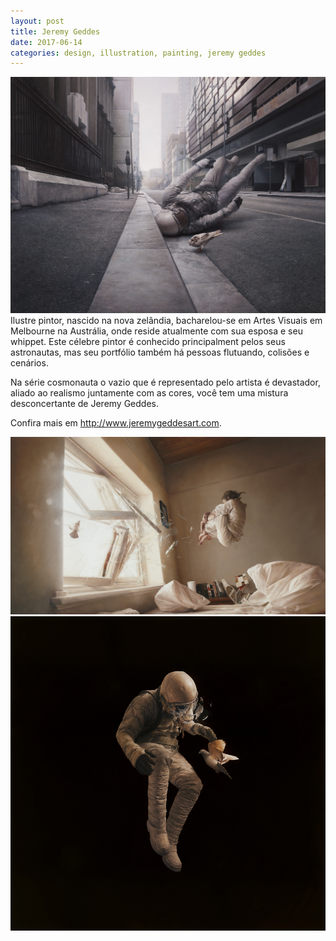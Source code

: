 ```yaml
---
layout: post
title: Jeremy Geddes
date: 2017-06-14
categories: design, illustration, painting, jeremy geddes
---
```


<img src="/images/fulls/Jeremy Geddes - 1.jpg" class="fit image"> Ilustre pintor, nascido na nova zelândia, bacharelou-se em Artes Visuais em Melbourne na Austrália, onde reside atualmente com sua esposa e seu whippet.
Este célebre pintor é conhecido principalment pelos seus astronautas, mas seu portfólio também há pessoas flutuando, colisões e cenários.

Na série cosmonauta o vazio que é representado pelo artista é devastador, aliado ao realismo juntamente com as cores, você tem uma mistura desconcertante de Jeremy Geddes.

Confira mais em <a href="http://www.jeremygeddesart.com">http://www.jeremygeddesart.com</a>.


<img src="/images/fulls/Jeremy Geddes - 2.jpg" class="fit image">
<img src="/images/fulls/Jeremy Geddes - 3.jpg " class="fit image">
